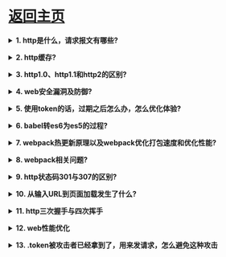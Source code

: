 # [返回主页](https://github.com/evenMai92/front-end-interview/blob/master/README.md)

<b><details><summary>1. http是什么，请求报文有哪些?</summary></b>
答案：

1. http(Hypertext transfer protocol)超文本传输协议，通过浏览器和服务器进行数据交互，进行超文本（文本、图片、视频等）传输的规定。也就是说，http协议规定了超文本传输所要遵守的规则；HTTP协议的特点：
* HTTP协议是无状态的
* HTTP协议是无连接的
* HTTP是媒体独立的

2.请求报文包含请求行、请求头和请求体

[详解](https://www.cnblogs.com/lmh001/p/9928517.html)

公司：金蝶科技、腾讯
</details>

<b><details><summary>2. http缓存?</summary></b>
答案：
[详解](https://www.jianshu.com/p/54cc04190252)

公司：金蝶科技、腾讯、阿里
</details>

<b><details><summary>3. http1.0、http1.1和http2的区别?</summary></b>
答案：
[详解](https://www.cnblogs.com/heluan/p/8620312.html)

公司：金蝶科技
</details>

<b><details><summary>4. web安全漏洞及防御?</summary></b>
答案：
[详解](https://www.cnblogs.com/fundebug/p/details-about-6-web-security.html)

公司：腾讯
</details>

<b><details><summary>5. 使用token的话，过期之后怎么办，怎么优化体验?</summary></b>
答案：
[详解1](https://zhuanlan.zhihu.com/p/54598246)
[详解2](https://segmentfault.com/a/1190000016946316)

公司：腾讯，顺丰科技
</details>

<b><details><summary>6. babel转es6为es5的过程?</summary></b>
答案：
>ES6代码输入 ==》 babylon进行解析 ==》 得到AST
==》 plugin用babel-traverse对AST树进行遍历转译 ==》 得到新的AST树
==》 用babel-generator通过AST树生成ES5代码

[详解](https://www.jianshu.com/p/e9b94b2d52e2)

公司：顺丰科技
</details>

<b><details><summary>7. webpack热更新原理以及webpack优化打包速度和优化性能?</summary></b>
答案：
[详解](https://www.cnblogs.com/gaoht/p/11310365.html)

公司：顺丰科技、阿里
</details>

<b><details><summary>8. webpack相关问题?</summary></b>
问题：
- webpack
  - 单独将代码库(如antd)打扮成一个js文件？
    - 打包时，会将antd打扮成几个文件?
  - 如何按需打包代码(只打包已改动的和相关的代码包)
  - 多页面应用打包?
    - 多页面应用的依赖管理
  - ssr和spa的混合打包问题
  - 分模块打包

公司：腾讯、抖音
</details>

<b><details><summary>9. http状态码301与307的区别?</summary></b>
问题：[详解](https://www.wanghuiblog.com/post/301-302-307-redirection/)

公司：腾讯音乐
</details>

<b><details><summary>10. 从输入URL到页面加载发生了什么?</summary></b>
答案：[详解](https://segmentfault.com/a/1190000006879700)

公司：顺丰科技
</details>

<b><details><summary>11. http三次握手与四次挥手</summary></b>
答案：[详解](https://baijiahao.baidu.com/s?id=1654225744653405133&wfr=spider&for=pc)

公司：顺丰科技
</details>

<b><details><summary>12. web性能优化</summary></b>
答案：

[重排与重绘](https://mp.weixin.qq.com/s/BboZ5wxNaXXjpAFignOYdw)

[加载技术](https://www.jianshu.com/p/ba9759384ecf)

[白屏优化](https://segmentfault.com/a/1190000020383064?utm_source=tag-newest)

[更多](https://zhuanlan.zhihu.com/p/39878259)

公司：顺丰科技
</details>

<b><details><summary>13. .token被攻击者已经拿到了，用来发请求，怎么避免这种攻击</summary></b>
答案：

* 在存储的时候把 token 进行对称加密存储，用时解开。
* 将请求 URL、时间戳、token 三者进行合并加盐签名，服务端校验有效性。
* HTTPS 对 URL 进行判断

公司：腾讯
</details>